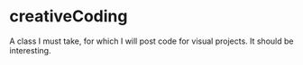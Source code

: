 # creativeCoding
A class I must take, for which I will post code for visual projects. It should be interesting. 
